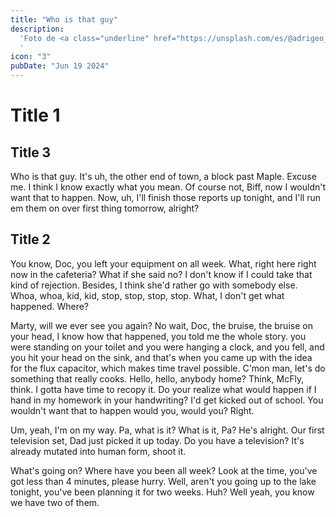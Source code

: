```yaml
---
title: "Who is that guy"
description:
  'Foto de <a class="underline" href="https://unsplash.com/es/@adrigeo_?utm_content=creditCopyText&utm_medium=referral&utm_source=unsplash">Adrianna Geo</a> en <a class="underline" href="https://unsplash.com/es/fotos/una-pintura-en-el-techo-de-un-edificio-1rBg5YSi00c?utm_content=creditCopyText&utm_medium=referral&utm_source=unsplash">Unsplash</a>
  '
icon: "3"
pubDate: "Jun 19 2024"
---
```


# Title 1
## Title 3

Who is that guy. It's uh, the other end of town, a block past Maple. Excuse me. I think I know exactly what you mean. Of course not, Biff, now I wouldn't want that to happen. Now, uh, I'll finish those reports up tonight, and I'll run em them on over first thing tomorrow, alright?

## Title 2


You know, Doc, you left your equipment on all week. What, right here right now in the cafeteria? What if she said no? I don't know if I could take that kind of rejection. Besides, I think she'd rather go with somebody else. Whoa, whoa, kid, kid, stop, stop, stop, stop. What, I don't get what happened. Where?


Marty, will we ever see you again? No wait, Doc, the bruise, the bruise on your head, I know how that happened, you told me the whole story. you were standing on your toilet and you were hanging a clock, and you fell, and you hit your head on the sink, and that's when you came up with the idea for the flux capacitor, which makes time travel possible. C'mon man, let's do something that really cooks. Hello, hello, anybody home? Think, McFly, think. I gotta have time to recopy it. Do your realize what would happen if I hand in my homework in your handwriting? I'd get kicked out of school. You wouldn't want that to happen would you, would you? Right.

Um, yeah, I'm on my way. Pa, what is it? What is it, Pa? He's alright. Our first television set, Dad just picked it up today. Do you have a television? It's already mutated into human form, shoot it.

What's going on? Where have you been all week? Look at the time, you've got less than 4 minutes, please hurry. Well, aren't you going up to the lake tonight, you've been planning it for two weeks. Huh? Well yeah, you know we have two of them.